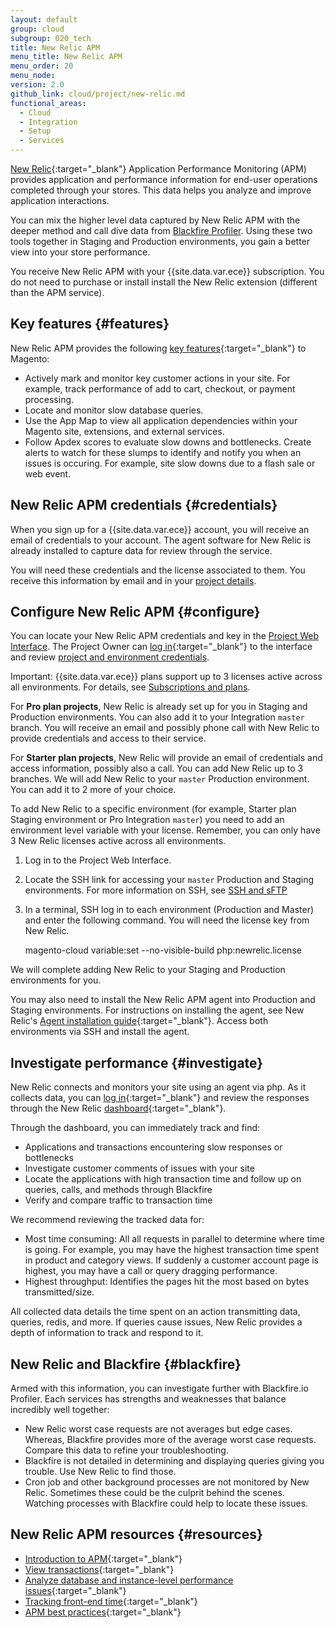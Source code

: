 ```yaml
---
layout: default
group: cloud
subgroup: 020_tech
title: New Relic APM
menu_title: New Relic APM
menu_order: 20
menu_node:
version: 2.0
github_link: cloud/project/new-relic.md
functional_areas:
  - Cloud
  - Integration
  - Setup
  - Services
---
```


[New Relic](https://docs.newrelic.com/docs/apm/new-relic-apm/getting-started/introduction-new-relic-apm){:target="_blank"} Application Performance Monitoring (APM) provides application and performance information for end-user operations completed through your stores. This data helps you analyze and improve application interactions.

You can mix the higher level data captured by New Relic APM with the deeper method and call dive data from [Blackfire Profiler]({{page.baseurl}}cloud/project/project-integrate-blackfire.html). Using these two tools together in Staging and Production environments, you gain a better view into your store performance.

<div class="bs-callout bs-callout-info" id="info" markdown="1">
You receive New Relic APM with your {{site.data.var.ece}} subscription. You do not need to purchase or install install the New Relic extension (different than the APM service).
</div>

## Key features {#features}

New Relic APM provides the following [key features](https://newrelic.com/php/magento){:target="_blank"} to Magento:

* Actively mark and monitor key customer actions in your site. For example, track performance of add to cart, checkout, or payment processing.
* Locate and monitor slow database queries.
* Use the App Map to view all application dependencies within your Magento site, extensions, and external services.
* Follow Apdex scores to evaluate slow downs and bottlenecks. Create alerts to watch for these slumps to identify and notify you when an issues is occuring. For example, site slow downs due to a flash sale or web event.

## New Relic APM credentials {#credentials}
When you sign up for a {{site.data.var.ece}} account, you will receive an email of credentials to your account. The agent software for New Relic is already installed to capture data for review through the service.

You will need these credentials and the license associated to them. You receive this information by email and in your [project details]({{page.baseurl}}cloud/before/before-project-owner.html#cloud-owner-creds).

## Configure New Relic APM {#configure}
You can locate your New Relic APM credentials and key in the [Project Web Interface]({{page.baseurl}}cloud/project/project-integrate-blackfire.html). The Project Owner can [log in](https://accounts.magento.cloud){:target="_blank"} to the interface and review [project and environment credentials]({{page.baseurl}}cloud/before/before-project-owner.html#cloud-owner-creds).

Important: {{site.data.var.ece}} plans support up to 3 licenses active across all environments. For details, see [Subscriptions and plans]({{page.baseurl}}cloud/basic-information/cloud-plans.html).

For **Pro plan projects**, New Relic is already set up for you in Staging and Production environments. You can also add it to your Integration `master` branch. You will receive an email and possibly phone call with New Relic to provide credentials and access to their service.

For **Starter plan projects**, New Relic will provide an email of credentials and access information, possibly also a call. You can add New Relic up to 3 branches. We will add New Relic to your `master` Production environment. You can add it to 2 more of your choice.

To add New Relic to a specific environment (for example, Starter plan Staging environment or Pro Integration `master`) you need to add an environment level variable with your license. Remember, you can only have 3 New Relic licenses active across all environments.

1. Log in to the Project Web Interface.
2. Locate the SSH link for accessing your `master` Production and Staging environments. For more information on SSH, see [SSH and sFTP]({{page.baseurl}}cloud/env/environments-ssh.html)
3. In a terminal, SSH log in to each environment (Production and Master) and enter the following command. You will need the license key from New Relic.

    magento-cloud variable:set --no-visible-build php:newrelic.license <your-new-relic-license-key>

We will complete adding New Relic to your Staging and Production environments for you.
<!-- Add New Relic to `.magento.app.yaml`:

1. In your development code branch, edit `.magento.app.yaml` with a text editor.
2. Add the following information:

    runtime:
      extensions:
        - newrelic
3. Save and push the changes to deploy across Staging and Production. -->

You may also need to install the New Relic APM agent into Production and Staging environments. For instructions on installing the agent, see New Relic's [Agent installation guide](https://docs.newrelic.com/docs/agents/manage-apm-agents/installation/install-agent){:target="_blank"}. Access both environments via SSH and install the agent.

## Investigate performance {#investigate}
New Relic connects and monitors your site using an agent via php. As it collects data, you can [log in](https://login.newrelic.com/login/){:target="_blank"} and review the responses through the New Relic [dashboard](https://docs.newrelic.com/docs/apm/applications-menu/monitoring/apm-overview-page){:target="_blank"}.

Through the dashboard, you can immediately track and find:

* Applications and transactions encountering slow responses or bottlenecks
* Investigate customer comments of issues with your site
* Locate the applications with high transaction time and follow up on queries, calls, and methods through Blackfire
* Verify and compare traffic to transaction time

We recommend reviewing the tracked data for:

* Most time consuming: All all requests in parallel to determine where time is going. For example, you may have the highest transaction time spent in product and category views. If suddenly a customer account page is highest, you may have a call or query dragging performance.
* Highest throughput: Identifies the pages hit the most based on bytes transmitted/size.

All collected data details the time spent on an action transmitting data, queries, redis, and more. If queries cause issues, New Relic provides a depth of information to track and respond to it.

## New Relic and Blackfire {#blackfire}

Armed with this information, you can investigate further with Blackfire.io Profiler. Each services has strengths and weaknesses that balance incredibly well together:

* New Relic worst case requests are not averages but edge cases. Whereas, Blackfire provides more of the average worst case requests. Compare this data to refine your troubleshooting.
* Blackfire is not detailed in determining and displaying queries giving you trouble. Use New Relic to find those.
* Cron job and other background processes are not monitored by New Relic. Sometimes these could be the culprit behind the scenes. Watching processes with Blackfire could help to locate these issues.

## New Relic APM resources {#resources}

* [Introduction to APM](https://docs.newrelic.com/docs/data-analysis/user-interface-functions/view-your-data/standard-page-functions){:target="_blank"}
* [View transactions](https://docs.newrelic.com/docs/apm/applications-menu/monitoring/transactions-page#tx_viewing){:target="_blank"}
* [Analyze database and instance-level performance issues](https://docs.newrelic.com/docs/apm/applications-menu/features/analyze-database-instance-level-performance-issues){:target="_blank"}
* [Tracking front-end time](https://docs.newrelic.com/docs/apm/applications-menu/features/request-queuing-tracking-front-end-time){:target="_blank"}
* [APM best practices](https://docs.newrelic.com/docs/apm/new-relic-apm/guides/new-relic-apm-best-practices-guide){:target="_blank"}
